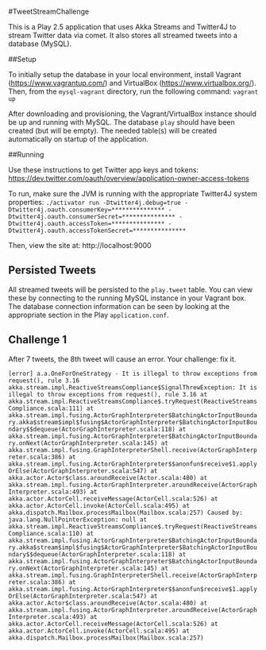 #TweetStreamChallenge

This is a Play 2.5 application that uses Akka Streams and Twitter4J to stream Twitter data via comet. It also stores
all streamed tweets into a database (MySQL).

##Setup

To initially setup the database in your local environment, install Vagrant (https://www.vagrantup.com/) and
VirtualBox (https://www.virtualbox.org/). Then, from the `mysql-vagrant` directory, run the following command:
`vagrant up`

After downloading and provisioning, the Vagrant/VirtualBox instance should be up and running with MySQL. The database
`play` should have been created (but will be empty). The needed table(s) will be created automatically on startup of
the application.

##Running

Use these instructions to get Twitter app keys and tokens: https://dev.twitter.com/oauth/overview/application-owner-access-tokens

To run, make sure the JVM is running with the appropriate Twitter4J system properties:
`./activator run -Dtwitter4j.debug=true -Dtwitter4j.oauth.consumerKey=*************** -Dtwitter4j.oauth.consumerSecret=*************** -Dtwitter4j.oauth.accessToken=*************** -Dtwitter4j.oauth.accessTokenSecret=***************`

Then, view the site at: http://localhost:9000

## Persisted Tweets

All streamed tweets will be persisted to the `play.tweet` table. You can view these by connecting to the running MySQL
instance in your Vagrant box. The database connection information can be seen by looking at the appropriate section
in the Play `application.conf`.

## Challenge 1

After 7 tweets, the 8th tweet will cause an error. Your challenge: fix it.

`[error] a.a.OneForOneStrategy - It is illegal to throw exceptions from request(), rule 3.16
akka.stream.impl.ReactiveStreamsCompliance$SignalThrewException: It is illegal to throw exceptions from request(), rule 3.16
	at akka.stream.impl.ReactiveStreamsCompliance$.tryRequest(ReactiveStreamsCompliance.scala:111)
	at akka.stream.impl.fusing.ActorGraphInterpreter$BatchingActorInputBoundary.akka$stream$impl$fusing$ActorGraphInterpreter$BatchingActorInputBoundary$$dequeue(ActorGraphInterpreter.scala:118)
	at akka.stream.impl.fusing.ActorGraphInterpreter$BatchingActorInputBoundary.onNext(ActorGraphInterpreter.scala:145)
	at akka.stream.impl.fusing.GraphInterpreterShell.receive(ActorGraphInterpreter.scala:386)
	at akka.stream.impl.fusing.ActorGraphInterpreter$$anonfun$receive$1.applyOrElse(ActorGraphInterpreter.scala:547)
	at akka.actor.Actor$class.aroundReceive(Actor.scala:480)
	at akka.stream.impl.fusing.ActorGraphInterpreter.aroundReceive(ActorGraphInterpreter.scala:493)
	at akka.actor.ActorCell.receiveMessage(ActorCell.scala:526)
	at akka.actor.ActorCell.invoke(ActorCell.scala:495)
	at akka.dispatch.Mailbox.processMailbox(Mailbox.scala:257)
Caused by: java.lang.NullPointerException: null
	at akka.stream.impl.ReactiveStreamsCompliance$.tryRequest(ReactiveStreamsCompliance.scala:110)
	at akka.stream.impl.fusing.ActorGraphInterpreter$BatchingActorInputBoundary.akka$stream$impl$fusing$ActorGraphInterpreter$BatchingActorInputBoundary$$dequeue(ActorGraphInterpreter.scala:118)
	at akka.stream.impl.fusing.ActorGraphInterpreter$BatchingActorInputBoundary.onNext(ActorGraphInterpreter.scala:145)
	at akka.stream.impl.fusing.GraphInterpreterShell.receive(ActorGraphInterpreter.scala:386)
	at akka.stream.impl.fusing.ActorGraphInterpreter$$anonfun$receive$1.applyOrElse(ActorGraphInterpreter.scala:547)
	at akka.actor.Actor$class.aroundReceive(Actor.scala:480)
	at akka.stream.impl.fusing.ActorGraphInterpreter.aroundReceive(ActorGraphInterpreter.scala:493)
	at akka.actor.ActorCell.receiveMessage(ActorCell.scala:526)
	at akka.actor.ActorCell.invoke(ActorCell.scala:495)
	at akka.dispatch.Mailbox.processMailbox(Mailbox.scala:257)`
